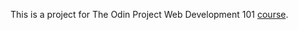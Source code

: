 This is a project for The Odin Project Web Development 101 [course](https://www.theodinproject.com/courses/web-development-101/lessons/html-css).